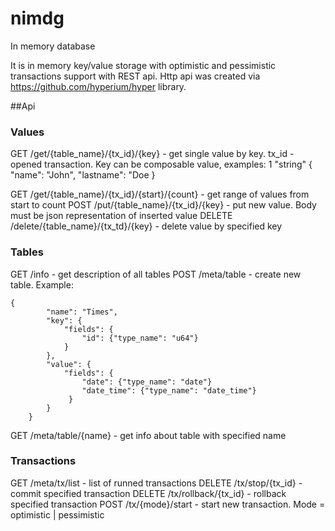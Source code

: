 # nimdg
In memory database

It is in memory key/value storage with optimistic and pessimistic transactions support with REST api.
Http api was created via https://github.com/hyperium/hyper library.

##Api

### Values
GET /get/{table_name}/{tx_id}/{key} - get single value by key. tx_id - opened transaction. Key can be composable value, examples:
1
"string"
{ "name": "John", "lastname": "Doe }

GET /get/{table_name}/{tx_id}/{start}/{count} - get range of values from start to count
POST /put/{table_name}/{tx_id}/{key} - put new value. Body must be json representation of inserted value
DELETE /delete/{table_name}/{tx_td}/{key} - delete value by specified key

### Tables
GET /info - get description of all tables
POST /meta/table - create new table. Example:
```
{
        "name": "Times",
        "key": {
            "fields": {
                "id": {"type_name": "u64"}
            }
        },
        "value": {
            "fields": {
                "date": {"type_name": "date"}
                "date_time": {"type_name": "date_time"}
             }
        }
    }
```

GET /meta/table/{name}  - get info about table with specified name

### Transactions
GET /meta/tx/list - list of runned transactions
DELETE /tx/stop/{tx_id} - commit specified transaction
DELETE /tx/rollback/{tx_id} - rollback specified transaction
POST /tx/{mode}/start - start new transaction. Mode = optimistic | pessimistic
